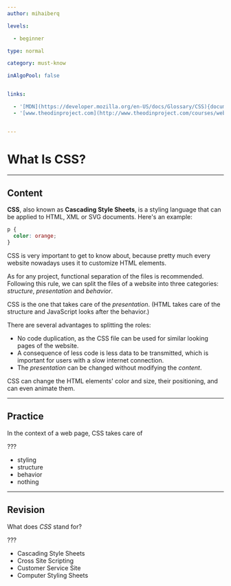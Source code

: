 ```yaml
---
author: mihaiberq

levels:

  - beginner

type: normal

category: must-know

inAlgoPool: false


links:

  - '[MDN](https://developer.mozilla.org/en-US/docs/Glossary/CSS){documentation}'
  - '[www.theodinproject.com](http://www.theodinproject.com/courses/web-development-101#section-the-front-end){website}'


---
```


# What Is CSS?

---
## Content

**CSS**, also known as **Cascading Style Sheets**, is a styling language that can be applied to HTML, XML or SVG documents. Here's an example:

```css
p {
  color: orange;
}
```

CSS is very important to get to know about, because pretty much every website nowadays uses it to customize HTML elements.

As for any project, functional separation of the files is recommended. Following this rule, we can split the files of a website into three categories: *structure*, *presentation* and *behavior*.

CSS is the one that takes care of the *presentation*. (HTML takes care of the structure and JavaScript looks after the behavior.)

There are several advantages to splitting the roles:
 - No code duplication, as the CSS file can be used for similar looking pages of the website.
 - A consequence of less code is less data to be transmitted, which is important for users with a slow internet connection.
 - The *presentation* can be changed without modifying the *content*.


CSS can change the HTML elements' color and size, their positioning, and can even animate them.

---
## Practice

In the context of a web page, CSS takes care of

???


* styling
* structure
* behavior
* nothing

---
## Revision

What does *CSS* stand for?

???


* Cascading Style Sheets
* Cross Site Scripting
* Customer Service Site
* Computer Styling Sheets
